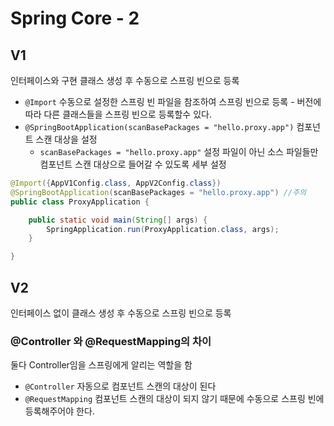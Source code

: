 # Spring Core - 2

## V1 
인터페이스와 구현 클래스 생성 후 수동으로 스프링 빈으로 등록

* `@Import` 수동으로 설정한 스프링 빈 파일을 참조하여 스프링 빈으로 등록 - 버전에 따라 다른 클래스들을 스프링 빈으로 등록할수 있다.
* `@SpringBootApplication(scanBasePackages = "hello.proxy.app")` 컴포넌트 스캔 대상을 설정 
  * `scanBasePackages = "hello.proxy.app"` 설정 파일이 아닌 소스 파일들만 컴포넌트 스캔 대상으로 들어갈 수 있도록 세부 설정
```java
@Import({AppV1Config.class, AppV2Config.class})
@SpringBootApplication(scanBasePackages = "hello.proxy.app") //주의
public class ProxyApplication {

	public static void main(String[] args) {
		SpringApplication.run(ProxyApplication.class, args);
	}

}
```

## V2
인터페이스 없이 클래스 생성 후 수동으로 스프링 빈으로 등록

### @Controller 와 @RequestMapping의 차이
둘다 Controller임을 스프링에게 알리는 역할을 함
* `@Controller` 자동으로 컴포넌트 스캔의 대상이 된다
* `@RequestMapping` 컴포넌트 스캔의 대상이 되지 않기 때문에 수동으로 스프링 빈에 등록해주어야 한다. 
